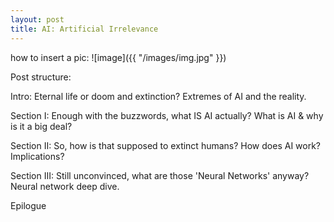 ```yaml
---
layout: post
title: AI: Artificial Irrelevance
---
```


how to insert a pic:
![image]({{ "/images/img.jpg" }})

Post structure:

Intro: Eternal life or doom and extinction? Extremes of AI and the reality.

Section I: Enough with the buzzwords, what IS AI actually?
What is AI & why is it a big deal?

Section II: So, how is that supposed to extinct humans?
How does AI work? Implications?

Section III: Still unconvinced, what are those 'Neural Networks' anyway?
Neural network deep dive.

Epilogue


